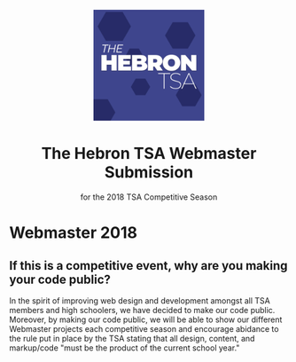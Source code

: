 <p align="center"><img src="https://github.com/TheHebronTSA/Webmaster-2018/blob/master/src/imgs/HebronTSAProfile.jpg?raw=true" height="200"><p>
<h1 align="center">The Hebron TSA Webmaster Submission</h1>
<p align="center">for the 2018 TSA Competitive Season</p>

# Webmaster 2018

## If this is a competitive event, why are you making your code public?
In the spirit of improving web design and development amongst all TSA members and high schoolers, we have decided to make our code public. Moreover, by making our code public, we will be able to show our different Webmaster projects each competitive season and encourage abidance to the rule put in place by the TSA stating that all design, content, and markup/code "must be the product of the current school year."
